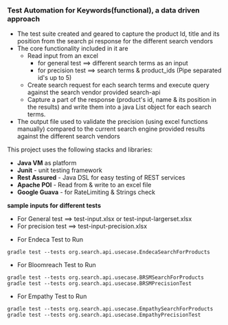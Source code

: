 ### Test Automation for Keywords(functional), a data driven approach

* The test suite created and geared to capture the product Id, title and its position from the search pi response for the different search vendors
* The core functionality included in it are
  * Read input from an excel
    * for general test ==> different search terms as an input
    * for precision test ==> search terms & product_ids (Pipe separated id's up to 5)
  * Create search request for each search terms and execute query against the search vendor provided search-api
  * Capture a part of the response (product's id, name & its position in the results) and write them into a java List object for each search terms. 
* The output file used to validate the precision (using excel functions manually) compared to the current search engine provided results against the different search vendors        

This project uses the following stacks and libraries:

* **Java VM** as platform
* **Junit** - unit testing framework
* **Rest Assured** - Java DSL for easy testing of REST services
* **Apache POI** - Read from & write to an excel file 
* **Google Guava** -  for RateLimiting & Strings check

**sample inputs for different tests**
- For General test ==> test-input.xlsx or test-input-largerset.xlsx
- For precision test ==> test-input-precision.xlsx

* For Endeca Test to Run
```
gradle test --tests org.search.api.usecase.EndecaSearchForProducts
```

- For Bloomreach Test to Run
```
gradle test --tests org.search.api.usecase.BRSMSearchForProducts
gradle test --tests org.search.api.usecase.BRSMPrecisionTest
```

- For Empathy Test to Run
```
gradle test --tests org.search.api.usecase.EmpathySearchForProducts
gradle test --tests org.search.api.usecase.EmpathyPrecisionTest
```